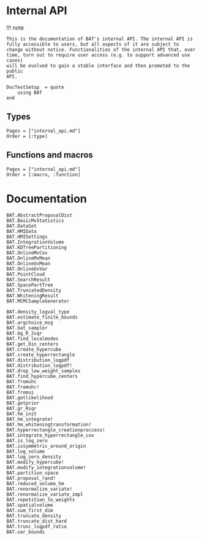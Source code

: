 # Internal API

!!! note

    This is the documentation of BAT's internal API. The internal API is
    fully accessible to users, but all aspects of it are subject to
    change without notice. Functionalities of the internal API that, over
    time, turn out to require user access (e.g. to support advanced use cases)
    will be evolved to gain a stable interface and then promoted to the public
    API.

```@meta
DocTestSetup  = quote
    using BAT
end
```

## Types

```@index
Pages = ["internal_api.md"]
Order = [:type]
```

## Functions and macros

```@index
Pages = ["internal_api.md"]
Order = [:macro, :function]
```

# Documentation

```@docs
BAT.AbstractProposalDist
BAT.BasicMvStatistics
BAT.DataSet
BAT.HMIData
BAT.HMISettings
BAT.IntegrationVolume
BAT.KDTreePartitioning
BAT.OnlineMvCov
BAT.OnlineMvMean
BAT.OnlineUvMean
BAT.OnlineUvVar
BAT.PointCloud
BAT.SearchResult
BAT.SpacePartTree
BAT.TruncatedDensity
BAT.WhiteningResult
BAT.MCMCSampleGenerator

BAT.density_logval_type
BAT.estimate_finite_bounds
BAT.argchoice_msg
BAT.bat_sampler
BAT.bg_R_2sqr
BAT.find_localmodes
BAT.get_bin_centers
BAT.create_hypercube
BAT.create_hyperrectangle
BAT.distribution_logpdf
BAT.distribution_logpdf!
BAT.drop_low_weight_samples
BAT.find_hypercube_centers
BAT.fromuhc
BAT.fromuhc!
BAT.fromui
BAT.getlikelihood
BAT.getprior
BAT.gr_Rsqr
BAT.hm_init
BAT.hm_integrate!
BAT.hm_whiteningtransformation!
BAT.hyperrectangle_creationproccess!
BAT.integrate_hyperrectangle_cov
BAT.is_log_zero
BAT.issymmetric_around_origin
BAT.log_volume
BAT.log_zero_density
BAT.modify_hypercube!
BAT.modify_integrationvolume!
BAT.partition_space
BAT.proposal_rand!
BAT.reduced_volume_hm
BAT.renormalize_variate!
BAT.renormalize_variate_impl
BAT.repetition_to_weights
BAT.spatialvolume
BAT.sum_first_dim
BAT.truncate_density
BAT.truncate_dist_hard
BAT.trunc_logpdf_ratio
BAT.var_bounds
```
